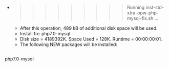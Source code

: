 * >>>>>>>>> Running inst-std-xtra-opw-php-mysql-fix.sh ...
  * After this operation, 489 kB of additional disk space will be used.
  * Install fix: php7.0-mysql.
  * Disk size = 4189392K. Space Used = 128K. Runtime = 00:00:00:01.
  * The following NEW packages will be installed:
  ```bash
php7.0-mysql
  ```
